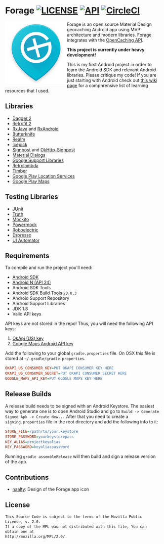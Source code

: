 # Forage [![LICENSE](https://img.shields.io/badge/License-Mozilla-blue.svg?style=flat)](http://mozilla.org/MPL/2.0/) [![API](https://img.shields.io/badge/API-16%2B-brightgreen.svg?style=flat)](https://android-arsenal.com/api?level=16) [![CircleCI](https://img.shields.io/circleci/project/Plastix/Forage/master.svg)](https://circleci.com/gh/Plastix/Forage)

<img src="app/src/main/res/mipmap-xxxhdpi/icon_large.png" align="left"
width="200">

Forage is an open source Material Design geocaching Android app using MVP architecture and modern libraries. Forage  integrates with the [OpenCaching API](http://www.opencaching.us/okapi/introduction.html). 

**This project is currently under heavy development!**

This is my first Android project in order to learn the Android SDK and relevant Android libraries. Please critique my code! If you are just starting with Android check out [this wiki page](https://github.com/Plastix/Forage/wiki/Android-Learning-Resources) for a comphrensive list of learning resources that I used. 

## Libraries
* [Dagger 2](http://google.github.io/dagger/)
* [Retrofit 2](http://square.github.io/retrofit/)
* [RxJava](https://github.com/ReactiveX/RxJava) and [RxAndroid](https://github.com/ReactiveX/RxAndroid)
* [Butterknife](http://jakewharton.github.io/butterknife/)
* [Realm](https://realm.io/)
* [Icepick](https://github.com/frankiesardo/icepick)
* [Signpost](https://github.com/mttkay/signpost) and [OkHttp-Signpost](https://github.com/pakerfeldt/okhttp-signpost)
* [Material Dialogs](https://github.com/afollestad/material-dialogs)
* [Google Support Libraries](http://developer.android.com/tools/support-library/index.html)
* [Retrolambda](https://github.com/evant/gradle-retrolambda)
* [Timber](https://github.com/JakeWharton/timber)
* [Google Play Location Services](https://developers.google.com/android/reference/com/google/android/gms/location/package-summary)
* [Google Play Maps](https://developers.google.com/maps/documentation/android-api/)

## Testing Libraries
* [JUnit](http://junit.org/junit4/)
* [Truth](https://github.com/google/truth)
* [Mockito](http://mockito.org/)
* [Powermock](https://github.com/jayway/powermock)
* [Roboelectric](http://robolectric.org/)
* [Espresso](https://google.github.io/android-testing-support-library/docs/espresso/index.html)
* [UI Automator](http://developer.android.com/tools/testing-support-library/index.html#UIAutomator)

## Requirements
To compile and run the project you'll need:

- [Android SDK](http://developer.android.com/sdk/index.html)
- [Android N (API 24)](http://developer.android.com/tools/revisions/platforms.html)
- Android SDK Tools
- Android SDK Build Tools `23.0.3`
- Android Support Repository
- Android Support Libraries
- JDK 1.8
- Valid API keys

API keys are not stored in the repo! Thus, you will need the following API keys:

1. [OkApi (US) key](http://www.opencaching.us/)
2. [Google Maps Android API key](https://developers.google.com/maps/documentation/android-api/)

Add the following to your global `gradle.properties` file. On OSX this file is stored at `~/.gradle/gradle.properties`.
```INI
OKAPI_US_CONSUMER_KEY=PUT OKAPI CONSUMER KEY HERE
OKAPI_US_CONSUMER_SECRET=PUT OKAPI CONSUMER SECRET HERE
GOOGLE_MAPS_API_KEY=PUT GOOGLE MAPS KEY HERE
```

## Release Builds
A release build needs to be signed with an Android Keystore. The easiest way to generate one is to open
Android Studio and go to `Build -> Generate Signed Apk -> Create New...` After that you need to create a
`signing.properties` file in the root directory and add the following info to it:
```INI
STORE_FILE=/path/to/your.keystore
STORE_PASSWORD=yourkeystorepass
KEY_ALIAS=projectkeyalias
KEY_PASSWORD=keyaliaspassword
```
Running `gradle assembleRelease` will then build and sign a release version of the app.

## Contributions
* [naalty](https://www.reddit.com/user/naalty): Design of the Forage app icon

## License
```
This Source Code is subject to the terms of the Mozilla Public License, v. 2.0. 
If a copy of the MPL was not distributed with this file, You can obtain one at 
http://mozilla.org/MPL/2.0/.
```
